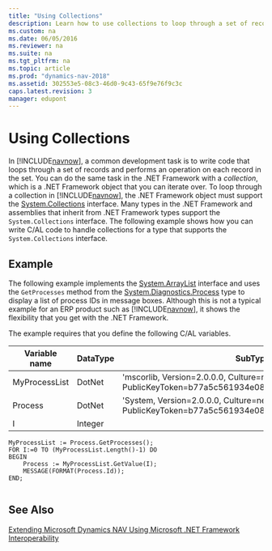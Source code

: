 ```yaml
---
title: "Using Collections"
description: Learn how to use collections to loop through a set of records and perform an operation on each record in the set.
ms.custom: na
ms.date: 06/05/2016
ms.reviewer: na
ms.suite: na
ms.tgt_pltfrm: na
ms.topic: article
ms.prod: "dynamics-nav-2018"
ms.assetid: 302553e5-08c3-46d0-9c43-65f9e76f9c3c
caps.latest.revision: 3
manager: edupont
---
```

# Using Collections
In [!INCLUDE[navnow](includes/navnow_md.md)], a common development task is to write code that loops through a set of records and performs an operation on each record in the set. You can do the same task in the .NET Framework with a *collection*, which is a .NET Framework object that you can iterate over. To loop through a collection in [!INCLUDE[navnow](includes/navnow_md.md)], the .NET Framework object must support the [System.Collections](https://go.microsoft.com/fwlink/?LinkID=203729&clcid=0x409) interface. Many types in the .NET Framework and assemblies that inherit from .NET Framework types support the `System.Collections` interface. The following example shows how you can write C/AL code to handle collections for a type that supports the `System.Collections` interface.  
  
## Example  
 The following example implements the [System.ArrayList](https://go.microsoft.com/fwlink/?LinkID=203944&clcid=0x409) interface and uses the `GetProcesses` method from the [System.Diagnostics.Process](https://go.microsoft.com/fwlink/?LinkID=203946&clcid=0x409) type to display a list of process IDs in message boxes. Although this is not a typical example for an ERP product such as [!INCLUDE[navnow](includes/navnow_md.md)], it shows the flexibility that you get with the .NET Framework.  
  
 The example requires that you define the following C/AL variables.  
  
|Variable name|DataType|SubType|  
|-------------------|--------------|-------------|  
|MyProcessList|DotNet|'mscorlib, Version=2.0.0.0, Culture=neutral, PublicKeyToken=b77a5c561934e089'.System.Array|  
|Process|DotNet|'System, Version=2.0.0.0, Culture=neutral, PublicKeyToken=b77a5c561934e089'.System.Diagnostics.Process|  
|I|Integer||  
  
```  
MyProcessList := Process.GetProcesses();  
FOR I:=0 TO (MyProcessList.Length()-1) DO  
BEGIN  
    Process := MyProcessList.GetValue(I);  
    MESSAGE(FORMAT(Process.Id));  
END;  
  
```  
  
## See Also  
 [Extending Microsoft Dynamics NAV Using Microsoft .NET Framework Interoperability](Extending-Microsoft-Dynamics-NAV-Using-Microsoft-.NET-Framework-Interoperability.md)
